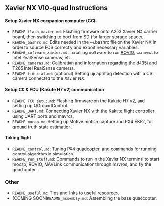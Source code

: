 ## Xavier NX VIO-quad Instructions
#### Setup Xavier NX companion computer (CC):
- ```README_flash_xavier.md```: Flashing firmware onto A203 Xavier NX carrier board, then switching to boot from SD (for larger storage space).
- ```README_bashrc.md```: Edits needed in the ~/.bashrc file on the Xavier NX in order to source ROS correctly and export necessary variables.
- ```README_software_xavier.md```: Installing software to run [ROVIO](https://www.research-collection.ethz.ch/bitstream/handle/20.500.11850/155340/1/eth-48374-01.pdf), connect to Intel RealSense cameras, etc.
- ```README_cameras.md```: Calibration and information regarding the d435i and T265 Intel RealSense cameras.
- ```README_fiducial.md```: (optional) Setting up apriltag detection with a CSI camera connected to the Xavier NX.

#### Setup CC & FCU (Kakute H7 v2) communication
- ```README_FCU_setup.md```: Flashing firmware on the Kakute H7 v2, and setting up QGroundControl.
- ```README_UART.md```: Connecting Xavier NX with the Kakute flight controller using UART ports and mavros.
- ```README_mocap.md```: Setting up Motive motion capture and PX4 EKF2, for ground truth state estimation.

#### Taking flight
- ```README_control.md```: Tuning PX4 quadcopter, and commands for running control algorithm in simulation.
- ```README_run_stuff.md```: Commands to run in the Xavier NX terminal to start mocap, ROVIO, MAVLink communication through mavros, and fly the quadcopter.

### Other
- ```README_useful.md```: Tips and links to useful resources.
- (COMING SOON)```README_assembly.md```: Assembling the base quadcopter.

